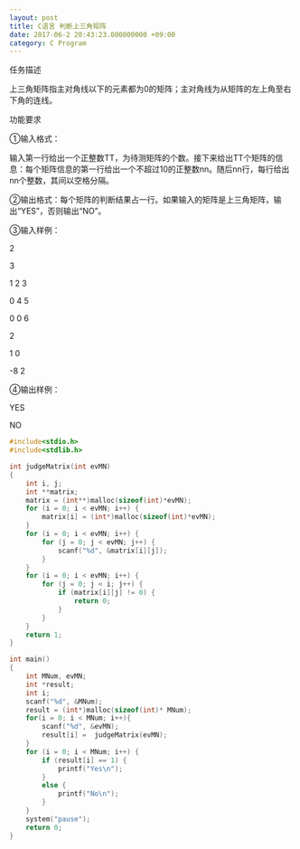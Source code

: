 ```yaml
---
layout: post
title: C语言 判断上三角矩阵
date: 2017-06-2 20:43:23.000000000 +09:00
category: C Program
---
```

任务描述

上三角矩阵指主对角线以下的元素都为0的矩阵；主对角线为从矩阵的左上角至右下角的连线。

功能要求

①输入格式：

输入第一行给出一个正整数TT，为待测矩阵的个数。接下来给出TT个矩阵的信息：每个矩阵信息的第一行给出一个不超过10的正整数nn。随后nn行，每行给出nn个整数，其间以空格分隔。

②输出格式：每个矩阵的判断结果占一行。如果输入的矩阵是上三角矩阵，输出“YES”，否则输出“NO”。

③输入样例：

2

3

1 2 3

0 4 5

0 0 6

2

1 0

-8 2

④输出样例：

YES

NO

```c
#include<stdio.h>
#include<stdlib.h>

int judgeMatrix(int evMN)
{
	int i, j;
	int **matrix;
	matrix = (int**)malloc(sizeof(int)*evMN);
	for (i = 0; i < evMN; i++) {
		matrix[i] = (int*)malloc(sizeof(int)*evMN);
	}
	for (i = 0; i < evMN; i++) {
		for (j = 0; j < evMN; j++) {
			scanf("%d", &matrix[i][j]);
		}
	}
	for (i = 0; i < evMN; i++) {
		for (j = 0; j < i; j++) {
			if (matrix[i][j] != 0) {
				return 0;
			}
		}
	}
	return 1;
}

int main()
{
	int MNum, evMN;
	int *result;
	int i;
	scanf("%d", &MNum);
	result = (int*)malloc(sizeof(int)* MNum);
	for(i = 0; i < MNum; i++){
		scanf("%d", &evMN);
		result[i] =  judgeMatrix(evMN);
	}
	for (i = 0; i < MNum; i++) {
		if (result[i] == 1) {
			printf("Yes\n");
		}
		else {
			printf("No\n");
		}
	}
	system("pause");
	return 0;
}
```
